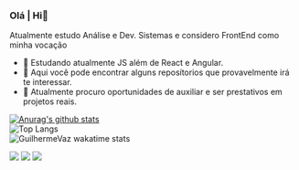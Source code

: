 
### Olá | Hi👋
Atualmente estudo Análise e Dev. Sistemas e considero FrontEnd como minha vocação
- 🔭 Estudando atualmente JS além de React e Angular.
- 🌱 Aqui você pode encontrar alguns reposítorios que provavelmente irá te interessar.
- 🤝 Atualmente procuro oportunidades de auxiliar e ser prestativos em projetos reais. 

[![Anurag's github stats](https://github-readme-stats.vercel.app/api?username=GuilhermeVazz)](https://github.com/GuilhermeVazz/github-readme-stats)<br>
![Top Langs](https://github-readme-stats.vercel.app/api/top-langs/?username=GuilhermeVazz)<br>
![GuilhermeVaz wakatime stats](https://github-readme-stats.vercel.app/api/wakatime?username=GuilhermeVaz)

[<img src="https://img.shields.io/badge/twitter-%231DA1F2.svg?&style=for-the-badge&logo=twitter&logoColor=white" />](https://twitter.com/gVazz) [<img src="https://img.shields.io/badge/linkedin-%230077B5.svg?&style=for-the-badge&logo=linkedin&logoColor=white" />](https://www.linkedin.com/in/guilherme-vaz-aa0a66197/) [<img src = "https://img.shields.io/badge/instagram-%23E4405F.svg?&style=for-the-badge&logo=instagram&logoColor=white">](https://www.instagram.com/ohsilex/) 
